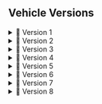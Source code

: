 ## Vehicle Versions  

<a id="version-1"></a>
<details>
  <summary>🚗 Version 1</summary>

| ![Version1_1](https://github.com/user-attachments/assets/20e3dfbc-ceb5-4faa-a743-092b9997c85b) | ![Version1_2](https://github.com/user-attachments/assets/1ec8c2fe-9acc-44d4-aa89-6b2fcd9a3d7d)|
|---|---|
| ![img3](https://github.com/user-attachments/assets/730168c3-3f19-454e-a7f7-e1bfff9fa958) | ![Version1_4](https://github.com/user-attachments/assets/7e2b3408-7797-4b18-b33a-d16d3ebf01c3) |
| ![Version1_5](https://github.com/user-attachments/assets/c7e1dfd8-b88e-495f-8dad-24633c646020) | ![Version1_6](https://github.com/user-attachments/assets/e0737324-a5cf-4572-a5b5-0b8b80164b68) |

</details>


<details>
  <summary>🚗 Version 2</summary>

|![Version2_1](https://github.com/user-attachments/assets/c4cbef75-4c77-44a7-a0e4-a8aa07a62b6c) |![Version2_2](https://github.com/user-attachments/assets/48d06f56-9af7-4d45-af32-2fa3735c5879)|
|---|---|
| ![Version2_3](https://github.com/user-attachments/assets/9ccf15f4-f07a-4005-b0a0-863267078ec9) |![Version2_4](https://github.com/user-attachments/assets/ddee3889-e27a-4262-abda-b96811b3b8c9)|
|![Version2_5](https://github.com/user-attachments/assets/8b14e794-0f37-4a78-87ef-b6f7902257b1) | ![Version2_6](https://github.com/user-attachments/assets/f22c57f3-750a-4c45-b74f-25ad38bc6ada)|

</details>


<details>
  <summary>🚗 Version 3</summary>

|![Version_3](https://github.com/user-attachments/assets/efcde86d-a09a-418c-ad12-9508b480f953) | ![Version3_1](https://github.com/user-attachments/assets/cec2c1da-a35e-4edf-8a42-08c9f7c7c777)|
|---|---|
| <video src="https://github.com/user-attachments/assets/6eacc7fe-c0a3-41d3-8a91-9b308436cb5c" controls width="300"></video> | <video src="https://github.com/user-attachments/assets/b95e6bf3-f4a5-498e-a463-fc855877e273" controls width="300"></video> |


</details>


<details>
  <summary>🚗 Version 4</summary>

|![Version4_2](https://github.com/user-attachments/assets/d6b6babe-55f3-4c21-bc35-0a3245c07005) |![Version4_1](https://github.com/user-attachments/assets/a5cdb30c-874d-42f8-acd4-032f2819ad88) |
|---|---|
|![Version4_3](https://github.com/user-attachments/assets/495ad9d8-6f02-47d2-8496-62b639e269a2)| ![Version4_4](https://github.com/user-attachments/assets/b33c3729-48d4-48af-87af-2696d69d09a2)|
| ![Version4_5](https://github.com/user-attachments/assets/f08db32c-a5fe-4c83-ace1-ee7833219a6e) | ![Version4_6](https://github.com/user-attachments/assets/59b72d60-7adb-4c68-b0eb-7cf6bc262096) |

</details>


<details>
  <summary>🚗 Version 5</summary>

| ![Version5_1](https://github.com/user-attachments/assets/34e4962a-1432-4a5e-99b1-8f5397448353)|![Version5_2](https://github.com/user-attachments/assets/1aa97788-6212-4451-a484-a1262972d3c4) |
|---|---|
|![Version5_3](https://github.com/user-attachments/assets/9b35918e-ea4a-4f1f-9c75-2f25e16d91d1)| ![Version5_4](https://github.com/user-attachments/assets/6272cbc9-2097-4473-8f8b-3f2c5002a32b)|
| ![Version5_5](https://github.com/user-attachments/assets/b1bdf1f5-5311-4ef7-bfc6-a1a939962193)| ![Version5_6](https://github.com/user-attachments/assets/642f5069-be9c-40a2-aa4e-d16dc5493a03)|

</details>


<details>
  <summary>🚗 Version 6</summary>


| ![Version_6](https://github.com/user-attachments/assets/b16dda15-6cde-49fb-b830-c61d5cca7061) | ![Version_6](https://github.com/user-attachments/assets/b16dda15-6cde-49fb-b830-c61d5cca7061)|
|---|---|
| <video src="https://github.com/user-attachments/assets/f36f642c-d2df-405a-8f7c-5bf95a052c07" controls width="300"></video> | <video src="https://github.com/user-attachments/assets/267cbbfe-3e4c-4b7d-ae23-0c0a9ceb5a3c" controls width="300"></video> |


</details>

<details>
  <summary>🚗 Version 7</summary>


| ![Version7_3](https://github.com/user-attachments/assets/6da113cc-d42f-426c-ac88-ba77da94a6bc)|![Version7_4](https://github.com/user-attachments/assets/2be49cf9-7904-436d-bdba-75579814c3f2)|
|---|---|
| <video src="https://github.com/user-attachments/assets/7f9c4723-8aec-46f7-922d-036e9eb88da0" controls width="300"></video> | <video src="https://github.com/user-attachments/assets/6fb51656-d793-4519-9e96-b810b5ebbbea" controls width="300"></video> |


</details>

<details>
  <summary>🚗 Version 8</summary>


| ![Version8_1](https://github.com/user-attachments/assets/6f33b56a-9346-4087-8f54-2651399981f2)|![Version8_2](https://github.com/user-attachments/assets/5613653d-a9dd-4be1-9191-d12d57866fbf)|
|---|---|
| ![Version8_3](https://github.com/user-attachments/assets/6913e075-1ace-4db3-8e91-8ba46d8305a5)| ![Version8_4](https://github.com/user-attachments/assets/98dff06a-7fa2-4964-afeb-c466b9faf55d) |![version8](https://github.com/user-attachments/assets/e567075e-5aac-4d4e-8b1b-f87a57b95e79)| ![ackermann](https://github.com/user-attachments/assets/fde2bdc4-804e-4eaa-8d63-c009d30ff5c6) |

</details>

</details>



